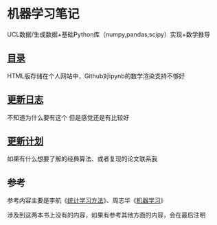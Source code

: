 # 机器学习笔记

UCL数据/生成数据+基础Python库（numpy,pandas,scipy）实现+数学推导

## [目录](https://github.com/1uciusy/ML_notes/blob/master/.Content.md)

HTML版存储在个人网站中，Github对ipynb的数学渲染支持不够好

## [更新日志](https://github.com/1uciusy/ML_notes/blob/master/.Update%2Blog.md)

不知道为什么要有这个 但是感觉还是有比较好

## [更新计划](https://github.com/1uciusy/ML_notes/blob/master/.Update%2BPlan.md)

如果有什么想要了解的经典算法、或者复现的论文联系我

## 参考

参考内容主要是李航《[统计学习方法](https://book.douban.com/subject/10590856/)》、周志华《[机器学习](https://book.douban.com/subject/26708119/)》

涉及到这两本书上没有的内容，如果有参考其他方面的内容，会在最后注明
